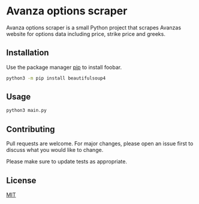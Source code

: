 # Avanza options scraper

Avanza options scraper is a small Python project that scrapes Avanzas website for options data including price, strike price and greeks.

## Installation

Use the package manager [pip](https://pip.pypa.io/en/stable/) to install foobar.

```bash
python3 -m pip install beautifulsoup4
```

## Usage

```python
python3 main.py
```

## Contributing
Pull requests are welcome. For major changes, please open an issue first to discuss what you would like to change.

Please make sure to update tests as appropriate.

## License
[MIT](https://choosealicense.com/licenses/mit/)
